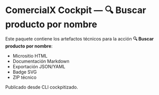# ComercialX Cockpit — 🔍 Buscar producto por nombre

Este paquete contiene los artefactos técnicos para la acción **🔍 Buscar producto por nombre**:

- Micrositio HTML
- Documentación Markdown
- Exportación JSON/YAML
- Badge SVG
- ZIP técnico

Publicado desde CLI cockpitizado.
